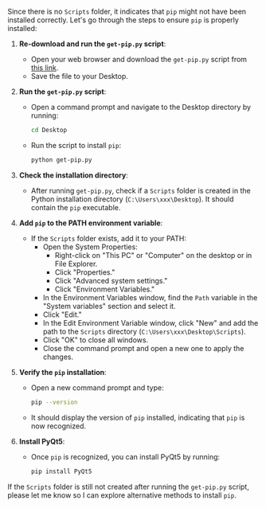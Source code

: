 Since there is no `Scripts` folder, it indicates that `pip` might not have been installed correctly. Let's go through the steps to ensure `pip` is properly installed:

1. **Re-download and run the `get-pip.py` script**:
    - Open your web browser and download the `get-pip.py` script from [this link](https://bootstrap.pypa.io/get-pip.py).
    - Save the file to your Desktop.

2. **Run the `get-pip.py` script**:
    - Open a command prompt and navigate to the Desktop directory by running:
      ```sh
      cd Desktop
      ```
    - Run the script to install `pip`:
      ```sh
      python get-pip.py
      ```

3. **Check the installation directory**:
    - After running `get-pip.py`, check if a `Scripts` folder is created in the Python installation directory (`C:\Users\xxx\Desktop`). It should contain the `pip` executable.

4. **Add `pip` to the PATH environment variable**:
    - If the `Scripts` folder exists, add it to your PATH:
      - Open the System Properties:
          - Right-click on "This PC" or "Computer" on the desktop or in File Explorer.
          - Click "Properties."
          - Click "Advanced system settings."
          - Click "Environment Variables."
      - In the Environment Variables window, find the `Path` variable in the "System variables" section and select it.
      - Click "Edit."
      - In the Edit Environment Variable window, click "New" and add the path to the `Scripts` directory (`C:\Users\xxx\Desktop\Scripts`).
      - Click "OK" to close all windows.
      - Close the command prompt and open a new one to apply the changes.

5. **Verify the `pip` installation**:
    - Open a new command prompt and type:
      ```sh
      pip --version
      ```
    - It should display the version of `pip` installed, indicating that `pip` is now recognized.

6. **Install PyQt5**:
    - Once `pip` is recognized, you can install PyQt5 by running:
      ```sh
      pip install PyQt5
      ```

If the `Scripts` folder is still not created after running the `get-pip.py` script, please let me know so I can explore alternative methods to install `pip`.
